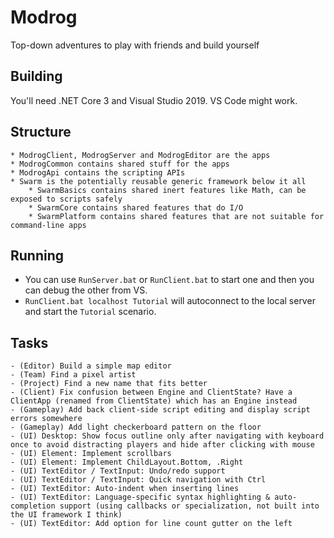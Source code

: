 # Modrog

Top-down adventures to play with friends and build yourself

## Building

You'll need .NET Core 3 and Visual Studio 2019. VS Code might work.

## Structure

    * ModrogClient, ModrogServer and ModrogEditor are the apps
    * ModrogCommon contains shared stuff for the apps
    * ModrogApi contains the scripting APIs
    * Swarm is the potentially reusable generic framework below it all
        * SwarmBasics contains shared inert features like Math, can be exposed to scripts safely
        * SwarmCore contains shared features that do I/O
        * SwarmPlatform contains shared features that are not suitable for command-line apps

## Running

 * You can use `RunServer.bat` or `RunClient.bat` to start one and then you can debug the other from VS.
 * `RunClient.bat localhost Tutorial` will autoconnect to the local server and start the `Tutorial` scenario.

## Tasks

    - (Editor) Build a simple map editor
    - (Team) Find a pixel artist
    - (Project) Find a new name that fits better
    - (Client) Fix confusion between Engine and ClientState? Have a ClientApp (renamed from ClientState) which has an Engine instead
    - (Gameplay) Add back client-side script editing and display script errors somewhere
    - (Gameplay) Add light checkerboard pattern on the floor
    - (UI) Desktop: Show focus outline only after navigating with keyboard once to avoid distracting players and hide after clicking with mouse
    - (UI) Element: Implement scrollbars
    - (UI) Element: Implement ChildLayout.Bottom, .Right
    - (UI) TextEditor / TextInput: Undo/redo support
    - (UI) TextEditor / TextInput: Quick navigation with Ctrl
    - (UI) TextEditor: Auto-indent when inserting lines
    - (UI) TextEditor: Language-specific syntax highlighting & auto-completion support (using callbacks or specialization, not built into the UI framework I think)
    - (UI) TextEditor: Add option for line count gutter on the left
